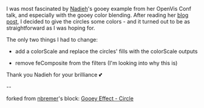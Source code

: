 I was most fascinated by <a href='https://twitter.com/nadiehbremer'>Nadieh</a>'s gooey example from her OpenVis Conf talk, and especially with the gooey color blending.  After reading her <a href='http://www.visualcinnamon.com/2015/05/gooey-effect.html'>blog post</a>, I decided to give the circles some colors - and it turned out to be as straightforward as I was hoping for.

The only two things I had to change:

- add a colorScale and replace the circles' fills with the colorScale outputs

- remove feComposite from the filters (I'm looking into why this is)


Thank you Nadieh for your brilliance 💕


--

forked from <a href='http://bl.ocks.org/nbremer/'>nbremer</a>'s block: <a href='http://bl.ocks.org/nbremer/69808ec7ec07542ed7df'>Gooey Effect - Circle</a>